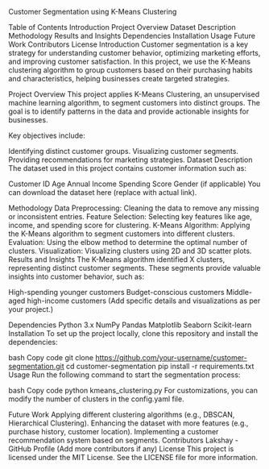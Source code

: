 Customer Segmentation using K-Means Clustering


Table of Contents
Introduction
Project Overview
Dataset Description
Methodology
Results and Insights
Dependencies
Installation
Usage
Future Work
Contributors
License
Introduction
Customer segmentation is a key strategy for understanding customer behavior, optimizing marketing efforts, and improving customer satisfaction. In this project, we use the K-Means clustering algorithm to group customers based on their purchasing habits and characteristics, helping businesses create targeted strategies.

Project Overview
This project applies K-Means Clustering, an unsupervised machine learning algorithm, to segment customers into distinct groups. The goal is to identify patterns in the data and provide actionable insights for businesses.

Key objectives include:

Identifying distinct customer groups.
Visualizing customer segments.
Providing recommendations for marketing strategies.
Dataset Description
The dataset used in this project contains customer information such as:

Customer ID
Age
Annual Income
Spending Score
Gender (if applicable)
You can download the dataset here (replace with actual link).

Methodology
Data Preprocessing: Cleaning the data to remove any missing or inconsistent entries.
Feature Selection: Selecting key features like age, income, and spending score for clustering.
K-Means Algorithm: Applying the K-Means algorithm to segment customers into different clusters.
Evaluation: Using the elbow method to determine the optimal number of clusters.
Visualization: Visualizing clusters using 2D and 3D scatter plots.
Results and Insights
The K-Means algorithm identified X clusters, representing distinct customer segments. These segments provide valuable insights into customer behavior, such as:

High-spending younger customers
Budget-conscious customers
Middle-aged high-income customers
(Add specific details and visualizations as per your project.)

Dependencies
Python 3.x
NumPy
Pandas
Matplotlib
Seaborn
Scikit-learn
Installation
To set up the project locally, clone this repository and install the dependencies:

bash
Copy code
git clone https://github.com/your-username/customer-segmentation.git
cd customer-segmentation
pip install -r requirements.txt
Usage
Run the following command to start the segmentation process:

bash
Copy code
python kmeans_clustering.py
For customizations, you can modify the number of clusters in the config.yaml file.

Future Work
Applying different clustering algorithms (e.g., DBSCAN, Hierarchical Clustering).
Enhancing the dataset with more features (e.g., purchase history, customer location).
Implementing a customer recommendation system based on segments.
Contributors
Lakshay - GitHub Profile
(Add more contributors if any)
License
This project is licensed under the MIT License. See the LICENSE file for more information.
